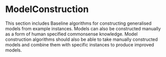# ModelConstruction

This section includes Baseline algorithms for constructing generalised models from example instances. Models can also be constructed manually as a form of human specified commonsense knowledge. Model construction algorithms should also be able to take manually constructed models and combine them with specific instances to produce improved models.